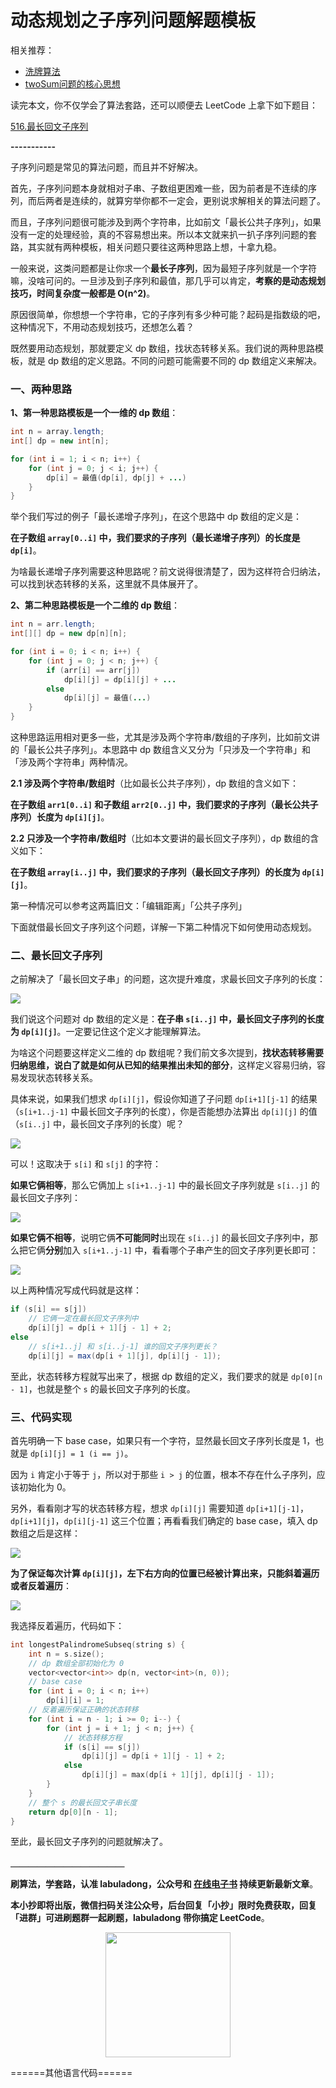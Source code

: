 # 动态规划之子序列问题解题模板



 

 

相关推荐：
  * [洗牌算法](https://labuladong.gitbook.io/algo)
  * [twoSum问题的核心思想](https://labuladong.gitbook.io/algo)

读完本文，你不仅学会了算法套路，还可以顺便去 LeetCode 上拿下如下题目：

[516.最长回文子序列](https://leetcode-cn.com/problems/longest-palindromic-subsequence)

**-----------**

子序列问题是常见的算法问题，而且并不好解决。

首先，子序列问题本身就相对子串、子数组更困难一些，因为前者是不连续的序列，而后两者是连续的，就算穷举你都不一定会，更别说求解相关的算法问题了。

而且，子序列问题很可能涉及到两个字符串，比如前文「最长公共子序列」，如果没有一定的处理经验，真的不容易想出来。所以本文就来扒一扒子序列问题的套路，其实就有两种模板，相关问题只要往这两种思路上想，十拿九稳。

一般来说，这类问题都是让你求一个**最长子序列**，因为最短子序列就是一个字符嘛，没啥可问的。一旦涉及到子序列和最值，那几乎可以肯定，**考察的是动态规划技巧，时间复杂度一般都是 O(n^2)**。

原因很简单，你想想一个字符串，它的子序列有多少种可能？起码是指数级的吧，这种情况下，不用动态规划技巧，还想怎么着？

既然要用动态规划，那就要定义 dp 数组，找状态转移关系。我们说的两种思路模板，就是 dp 数组的定义思路。不同的问题可能需要不同的 dp 数组定义来解决。

### 一、两种思路

**1、第一种思路模板是一个一维的 dp 数组**：

```java
int n = array.length;
int[] dp = new int[n];

for (int i = 1; i < n; i++) {
    for (int j = 0; j < i; j++) {
        dp[i] = 最值(dp[i], dp[j] + ...)
    }
}
```

举个我们写过的例子「最长递增子序列」，在这个思路中 dp 数组的定义是：

**在子数组 `array[0..i]` 中，我们要求的子序列（最长递增子序列）的长度是 `dp[i]`**。

为啥最长递增子序列需要这种思路呢？前文说得很清楚了，因为这样符合归纳法，可以找到状态转移的关系，这里就不具体展开了。

**2、第二种思路模板是一个二维的 dp 数组**：

```java
int n = arr.length;
int[][] dp = new dp[n][n];

for (int i = 0; i < n; i++) {
    for (int j = 0; j < n; j++) {
        if (arr[i] == arr[j]) 
            dp[i][j] = dp[i][j] + ...
        else
            dp[i][j] = 最值(...)
    }
}
```

这种思路运用相对更多一些，尤其是涉及两个字符串/数组的子序列，比如前文讲的「最长公共子序列」。本思路中 dp 数组含义又分为「只涉及一个字符串」和「涉及两个字符串」两种情况。

**2.1 涉及两个字符串/数组时**（比如最长公共子序列），dp 数组的含义如下：

**在子数组 `arr1[0..i]` 和子数组 `arr2[0..j]` 中，我们要求的子序列（最长公共子序列）长度为 `dp[i][j]`**。

**2.2 只涉及一个字符串/数组时**（比如本文要讲的最长回文子序列），dp 数组的含义如下：

**在子数组 `array[i..j]` 中，我们要求的子序列（最长回文子序列）的长度为 `dp[i][j]`**。

第一种情况可以参考这两篇旧文：「编辑距离」「公共子序列」

下面就借最长回文子序列这个问题，详解一下第二种情况下如何使用动态规划。

### 二、最长回文子序列

之前解决了「最长回文子串」的问题，这次提升难度，求最长回文子序列的长度：

![](../pictures/最长回文子序列/title.jpg)

我们说这个问题对 dp 数组的定义是：**在子串 `s[i..j]` 中，最长回文子序列的长度为 `dp[i][j]`**。一定要记住这个定义才能理解算法。

为啥这个问题要这样定义二维的 dp 数组呢？我们前文多次提到，**找状态转移需要归纳思维，说白了就是如何从已知的结果推出未知的部分**，这样定义容易归纳，容易发现状态转移关系。

具体来说，如果我们想求 `dp[i][j]`，假设你知道了子问题 `dp[i+1][j-1]` 的结果（`s[i+1..j-1]` 中最长回文子序列的长度），你是否能想办法算出 `dp[i][j]` 的值（`s[i..j]` 中，最长回文子序列的长度）呢？

![](../pictures/最长回文子序列/1.jpg)

可以！这取决于 `s[i]` 和 `s[j]` 的字符：

**如果它俩相等**，那么它俩加上 `s[i+1..j-1]` 中的最长回文子序列就是 `s[i..j]` 的最长回文子序列：

![](../pictures/最长回文子序列/2.jpg)

**如果它俩不相等**，说明它俩**不可能同时**出现在 `s[i..j]` 的最长回文子序列中，那么把它俩**分别**加入 `s[i+1..j-1]` 中，看看哪个子串产生的回文子序列更长即可：

![](../pictures/最长回文子序列/3.jpg)

以上两种情况写成代码就是这样：

```java
if (s[i] == s[j])
    // 它俩一定在最长回文子序列中
    dp[i][j] = dp[i + 1][j - 1] + 2;
else
    // s[i+1..j] 和 s[i..j-1] 谁的回文子序列更长？
    dp[i][j] = max(dp[i + 1][j], dp[i][j - 1]);
```

至此，状态转移方程就写出来了，根据 dp 数组的定义，我们要求的就是 `dp[0][n - 1]`，也就是整个 `s` 的最长回文子序列的长度。

### 三、代码实现

首先明确一下 base case，如果只有一个字符，显然最长回文子序列长度是 1，也就是 `dp[i][j] = 1 (i == j)`。

因为 `i` 肯定小于等于 `j`，所以对于那些 `i > j` 的位置，根本不存在什么子序列，应该初始化为 0。

另外，看看刚才写的状态转移方程，想求 `dp[i][j]` 需要知道 `dp[i+1][j-1]`，`dp[i+1][j]`，`dp[i][j-1]` 这三个位置；再看看我们确定的 base case，填入 dp 数组之后是这样：

![](../pictures/最长回文子序列/4.jpg)

**为了保证每次计算 `dp[i][j]`，左下右方向的位置已经被计算出来，只能斜着遍历或者反着遍历**：

![](../pictures/最长回文子序列/5.jpg)

我选择反着遍历，代码如下：

```cpp
int longestPalindromeSubseq(string s) {
    int n = s.size();
    // dp 数组全部初始化为 0
    vector<vector<int>> dp(n, vector<int>(n, 0));
    // base case
    for (int i = 0; i < n; i++)
        dp[i][i] = 1;
    // 反着遍历保证正确的状态转移
    for (int i = n - 1; i >= 0; i--) {
        for (int j = i + 1; j < n; j++) {
            // 状态转移方程
            if (s[i] == s[j])
                dp[i][j] = dp[i + 1][j - 1] + 2;
            else
                dp[i][j] = max(dp[i + 1][j], dp[i][j - 1]);
        }
    }
    // 整个 s 的最长回文子串长度
    return dp[0][n - 1];
}
```

至此，最长回文子序列的问题就解决了。



**＿＿＿＿＿＿＿＿＿＿＿＿＿**

**刷算法，学套路，认准 labuladong，公众号和 [在线电子书](https://labuladong.gitbook.io/algo) 持续更新最新文章**。

**本小抄即将出版，微信扫码关注公众号，后台回复「小抄」限时免费获取，回复「进群」可进刷题群一起刷题，labuladong 带你搞定 LeetCode**。

<p align='center'>
<img src="../pictures/qrcode.jpg" width=200 >
</p>

======其他语言代码======
